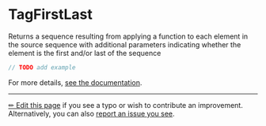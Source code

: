 # TagFirstLast

Returns a sequence resulting from applying a function to each element in the
source sequence with additional parameters indicating whether the element is
the first and/or last of the sequence

```c# --destination-file ../code/Program.cs --region statements --project ../code/TryMoreLinq.csproj
// TODO add example
```

For more details, [see the documentation][doc].

---

[&#x270F; Edit this page][edit] if you see a typo or wish to contribute an
improvement. Alternatively, you can also [report an issue you see][issue].


[edit]: https://github.com/morelinq/try/edit/master/m/tag-first-last.md
[issue]: https://github.com/morelinq/try/issues/new?title=TagFirstLast
[doc]: https://morelinq.github.io/3.1/ref/api/html/M_MoreLinq_MoreEnumerable_TagFirstLast__2.htm
